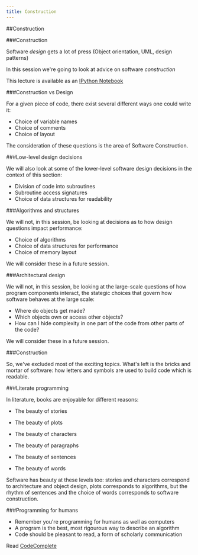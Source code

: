 ```yaml
---
title: Construction
---
```


##Construction

###Construction

Software *design* gets a lot of press (Object orientation, UML, design patterns)

In this session we're going to look at advice on software *construction*

This lecture is available as an [IPython Notebook](http://nbviewer.ipython.org/url/development.rc.ucl.ac.uk/training/engineering/session05/session05/python/session05.ipynb)

###Construction vs Design

For a given piece of code, there exist several different ways one could write it:

* Choice of variable names
* Choice of comments
* Choice of layout

The consideration of these questions is the area of Software Construction.

###Low-level design decisions

We will also look at some of the lower-level software design decisions in the context of this section:

* Division of code into subroutines
* Subroutine access signatures
* Choice of data structures for readability

###Algorithms and structures

We will not, in this session, be looking at decisions as to how design questions impact performance:

* Choice of algorithms
* Choice of data structures for performance
* Choice of memory layout

We will consider these in a future session.

###Architectural design

We will not, in this session, be looking at the large-scale questions of how program components interact,
the stategic choices that govern how software behaves at the large scale:

* Where do objects get made?
* Which objects own or access other objects?
* How can I hide complexity in one part of the code from other parts of the code?

We will consider these in a future session.

###Construction

So, we've excluded most of the exciting topics. What's left is the bricks and mortar of software:
how letters and symbols are used to build code which is readable.

###Literate programming

In literature, books are enjoyable for different reasons:

* The beauty of stories
* The beauty of plots
* The beauty of characters

* The beauty of paragraphs
* The beauty of sentences
* The beauty of words

Software has beauty at these levels too: stories and characters correspond to architecture and object design,
plots corresponds to algorithms, but the rhythm of sentences and the choice of words corresponds
to software construction.

###Programming for humans

* Remember you're programming for humans as well as computers
* A program is the best, most rigourous way to describe an algorithm
* Code should be pleasant to read, a form of scholarly communication

Read [CodeComplete](http://www.amazon.co.uk/Code-Complete-Practical-Handbook-Construction/dp/0735619670)


